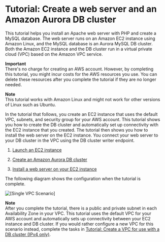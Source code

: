 # Tutorial: Create a web server and an Amazon Aurora DB cluster<a name="TUT_WebAppWithRDS"></a>

This tutorial helps you install an Apache web server with PHP and create a MySQL database\. The web server runs on an Amazon EC2 instance using Amazon Linux, and the MySQL database is an Aurora MySQL DB cluster\. Both the Amazon EC2 instance and the DB cluster run in a virtual private cloud \(VPC\) based on the Amazon VPC service\. 

**Important**  
There's no charge for creating an AWS account\. However, by completing this tutorial, you might incur costs for the AWS resources you use\. You can delete these resources after you complete the tutorial if they are no longer needed\.

**Note**  
This tutorial works with Amazon Linux and might not work for other versions of Linux such as Ubuntu\.

In the tutorial that follows, you create an EC2 instance that uses the default VPC, subnets, and security group for your AWS account\. This tutorial shows you how to create the DB cluster and automatically set up connectivity with the EC2 instance that you created\. The tutorial then shows you how to install the web server on the EC2 instance\. You connect your web server to your DB cluster in the VPC using the DB cluster writer endpoint\.

1. [Launch an EC2 instance](CHAP_Tutorials.WebServerDB.LaunchEC2.md)

1. [Create an Amazon Aurora DB cluster](CHAP_Tutorials.WebServerDB.CreateDBCluster.md)

1. [Install a web server on your EC2 instance](CHAP_Tutorials.WebServerDB.CreateWebServer.md)

The following diagram shows the configuration when the tutorial is complete\.

![\[Single VPC Scenario\]](http://docs.aws.amazon.com/AmazonRDS/latest/AuroraUserGuide/images/con-VPC-sec-grp-aurora.png)

**Note**  
After you complete the tutorial, there is a public and private subnet in each Availability Zone in your VPC\. This tutorial uses the default VPC for your AWS account and automatically sets up connectivity between your EC2 instance and DB cluster\. If you would rather configure a new VPC for this scenario instead, complete the tasks in [Tutorial: Create a VPC for use with a DB cluster \(IPv4 only\)](CHAP_Tutorials.WebServerDB.CreateVPC.md)\.